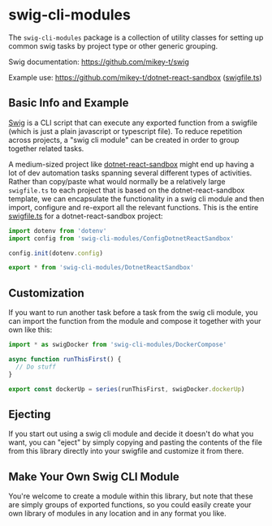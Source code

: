 # swig-cli-modules

The `swig-cli-modules` package is a collection of utility classes for setting up common swig tasks by project type or other generic grouping.

Swig documentation: https://github.com/mikey-t/swig

Example use: https://github.com/mikey-t/dotnet-react-sandbox ([swigfile.ts](https://github.com/mikey-t/dotnet-react-sandbox/blob/main/swigfile.ts))

## Basic Info and Example

[Swig](https://github.com/mikey-t/swig) is a CLI script that can execute any exported function from a swigfile (which is just a plain javascript or typescript file). To reduce repetition across projects, a "swig cli module" can be created in order to group together related tasks.

A medium-sized project like [dotnet-react-sandbox](https://github.com/mikey-t/dotnet-react-sandbox) might end up having a lot of dev automation tasks spanning several different types of activities. Rather than copy/paste what would normally be a relatively large `swigfile.ts` to each project that is based on the dotnet-react-sandbox template, we can encapsulate the functionality in a swig cli module and then import, configure and re-export all the relevant functions. This is the entire [swigfile.ts](https://github.com/mikey-t/dotnet-react-sandbox/blob/main/swigfile.ts) for a dotnet-react-sandbox project:

```javascript
import dotenv from 'dotenv'
import config from 'swig-cli-modules/ConfigDotnetReactSandbox'

config.init(dotenv.config)

export * from 'swig-cli-modules/DotnetReactSandbox'
```

## Customization

If you want to run another task before a task from the swig cli module, you can import the function from the module and compose it together with your own like this:

```javascript
import * as swigDocker from 'swig-cli-modules/DockerCompose'

async function runThisFirst() {
  // Do stuff
}

export const dockerUp = series(runThisFirst, swigDocker.dockerUp)

```

## Ejecting

If you start out using a swig cli module and decide it doesn't do what you want, you can "eject" by simply copying and pasting the contents of the file from this library directly into your swigfile and customize it from there.

## Make Your Own Swig CLI Module

You're welcome to create a module within this library, but note that these are simply groups of exported functions, so you could easily create your own library of modules in any location and in any format you like.
